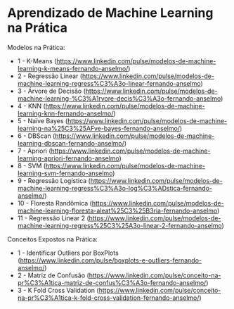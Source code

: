 # Aprendizado de Machine Learning na Prática

Modelos na Prática:

* 1 - K-Means (https://www.linkedin.com/pulse/modelos-de-machine-learning-k-means-fernando-anselmo/)
* 2 - Regressão Linear (https://www.linkedin.com/pulse/modelos-de-machine-learning-regress%C3%A3o-linear-fernando-anselmo)
* 3 - Árvore de Decisão (https://www.linkedin.com/pulse/modelos-de-machine-learning-%C3%A1rvore-decis%C3%A3o-fernando-anselmo)
* 4 - KNN (https://www.linkedin.com/pulse/modelos-de-machine-learning-knn-fernando-anselmo/)
* 5 - Naïve Bayes (https://www.linkedin.com/pulse/modelos-de-machine-learning-na%25C3%25AFve-bayes-fernando-anselmo/)
* 6 - DBScan (https://www.linkedin.com/pulse/modelos-de-machine-learning-dbscan-fernando-anselmo/)
* 7 - Apriori (https://www.linkedin.com/pulse/modelos-de-machine-learning-apriori-fernando-anselmo)
* 8 - SVM (https://www.linkedin.com/pulse/modelos-de-machine-learning-svm-fernando-anselmo)
* 9 - Regressão Logística (https://www.linkedin.com/pulse/modelos-de-machine-learning-regress%C3%A3o-log%C3%ADstica-fernando-anselmo/)
* 10 - Floresta Randômica (https://www.linkedin.com/pulse/modelos-de-machine-learning-floresta-aleat%25C3%25B3ria-fernando-anselmo)
* 11 - Regressão Linear 2 (https://www.linkedin.com/pulse/modelos-de-machine-learning-regress%25C3%25A3o-linear-2-fernando-anselmo)

Conceitos Expostos na Prática:

* 1 - Identificar Outliers por BoxPlots (https://www.linkedin.com/pulse/boxplots-e-outliers-fernando-anselmo/)
* 2 - Matriz de Confusão (https://www.linkedin.com/pulse/conceito-na-pr%C3%A1tica-matriz-de-confus%C3%A3o-fernando-anselmo/)
* 3 - K Fold Cross Validation (https://www.linkedin.com/pulse/conceito-na-pr%C3%A1tica-k-fold-cross-validation-fernando-anselmo/)
